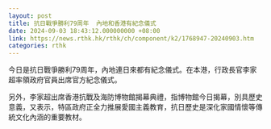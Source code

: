 ```yaml
---
layout: post
title: 抗日戰爭勝利79周年  內地和香港有紀念儀式
date: 2024-09-03 18:43:12.000000000 +08:00
link: https://news.rthk.hk/rthk/ch/component/k2/1768947-20240903.htm
categories: rthk
---
```


今日是抗日戰爭勝利79周年，內地連日來都有紀念儀式。在本港，行政長官李家超率領政府官員出席官方紀念儀式。

另外，李家超出席香港抗戰及海防博物館揭幕典禮，指博物館今日揭幕，別具歷史意義，又表示，特區政府正全力推展愛國主義教育，抗日歷史是深化家國情懷等傳統文化內涵的重要教材。
